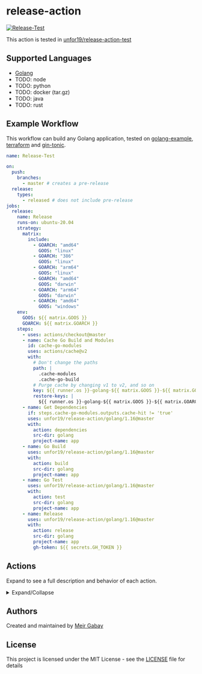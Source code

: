 # release-action

[![Release-Test](https://github.com/unfor19/release-action-test/actions/workflows/go-release.yml/badge.svg)](https://github.com/unfor19/release-action-test/actions/workflows/go-release.yml)

This action is tested in [unfor19/release-action-test](https://github.com/unfor19/release-action-test)

## Supported Languages

- [Golang](https://golang.org/)
- TODO: node
- TODO: python
- TODO: docker (tar.gz)
- TODO: java
- TODO: rust

## Example Workflow

This workflow can build any Golang application, tested on [golang-example](https://github.com/unfor19/release-action-test/tree/master/golang), [terraform](https://github.com/hashicorp/terraform) and [gin-tonic](https://github.com/gin-gonic/gin).

```yaml
name: Release-Test

on:
  push:
    branches:
      - master # creates a pre-release
  release:
    types:
      - released # does not include pre-release
jobs:
  release:
    name: Release
    runs-on: ubuntu-20.04
    strategy:
      matrix:
        include:
          - GOARCH: "amd64"
            GOOS: "linux"
          - GOARCH: "386"
            GOOS: "linux"
          - GOARCH: "arm64"
            GOOS: "linux"
          - GOARCH: "amd64"
            GOOS: "darwin"
          - GOARCH: "arm64"
            GOOS: "darwin"
          - GOARCH: "amd64"
            GOOS: "windows"
    env:
      GOOS: ${{ matrix.GOOS }}
      GOARCH: ${{ matrix.GOARCH }}
    steps:
      - uses: actions/checkout@master
      - name: Cache Go Build and Modules
        id: cache-go-modules
        uses: actions/cache@v2
        with:
          # Don't change the paths
          path: |
            .cache-modules
            .cache-go-build
          # Purge cache by changing v1 to v2, and so on
          key: ${{ runner.os }}-golang-${{ matrix.GOOS }}-${{ matrix.GOARCH }}-${{ hashFiles('**/go.sum') }}-v1
          restore-keys: |
            ${{ runner.os }}-golang-${{ matrix.GOOS }}-${{ matrix.GOARCH }}-
      - name: Get Dependencies
        if: steps.cache-go-modules.outputs.cache-hit != 'true'
        uses: unfor19/release-action/golang/1.16@master
        with:
          action: dependencies
          src-dir: golang
          project-name: app
      - name: Go Build
        uses: unfor19/release-action/golang/1.16@master
        with:
          action: build
          src-dir: golang
          project-name: app
      - name: Go Test
        uses: unfor19/release-action/golang/1.16@master
        with:
          action: test
          src-dir: golang
          project-name: app
      - name: Release
        uses: unfor19/release-action/golang/1.16@master
        with:
          action: release
          src-dir: golang
          project-name: app
          gh-token: ${{ secrets.GH_TOKEN }}
```

## Actions

Expand to see a full description and behavior of each action.

<details>

<summary>Expand/Collapse</summary>

### Dependencies

#### Input

```yaml
with:
  action: dependencies
```

#### Description

Downloads and installs dependencies. Supports using the official [cache](https://github.com/actions/cache). This step is skipped if there's a cache hit.

### Build

#### Input

```yaml
with:
  action: build
```

#### Description

Builds the artifacts. Supports using the official [cache](https://github.com/actions/cache). The caching mechanism decreases the build time significantly (tested in Golang).

#### Behavior

Attempts to find `build.sh` at the root folder of the repository. If the file does not exist, this action will use a default build process.

An example for `build.sh` in Golang

```bash
#!/bin/bash
cd ./golang || exit 1

if [[ "$GOOS" = "windows" ]]; then
    _EXT=".exe"
fi

go build -o "app${_EXT}"
```

#### Test

#### Input

```yaml
with:
  action: test
```

#### Description

Executes tests

#### Behavior

For Golang, this action runs `go test ./... -v`.

#### Release

#### Input

```yaml
with:
  action: release
  gh-token: ${{ secrets.GH_TOKEN }}
```

#### Description

Automatically upload release assets upon `git push` event. Also updates a newly created release by uploading assets to the release.

#### Behavior

 - On Release `released` - created a new release
    1. Checks if release has assets, if not continue
    2. Uploads build artifacts as release assets, including md5 checksum `.txt` per asset
 - On Push to `master` - pushed to main branch
    1. Checks latest published release, for example `1.0.0rc1`
    2. Saves the value of the bumped latest current release, for example `1.0.0rc2`
    3. Checks if the bumped release version exists as a pre-release, if not creates a pre-release, for example `1.0.0rc2`
    4. Checks if artifacts exist in the pre-release, if yes delete them. The deletion process runs per job, so linux-amd64 will delete its exsiting artifacts, same goes for the job darwin-amd64, and so on.
    5. Uploads artifacts as assets to the pre-release, for example `app_1.0.0rc2_linux_amd64`, `app_0.0.3rc2_linux_amd64_sha256.txt`, `app_1.0.0rc2_darwin_amd64`, `app_1.0.0rc2_darwin_amd64_sha256.txt`, etc.
    6. Syncs release tag with the current commit, so the source code files `.zip` and `.tgz` match the release's commit SHA.<br>
       **Known Caveat**: Release timestamp is not updated when pushing artifacts

</details>

## Authors

Created and maintained by [Meir Gabay](https://github.com/unfor19)


## License

This project is licensed under the MIT License - see the [LICENSE](https://github.com/unfor19/release-action/blob/master/LICENSE) file for details